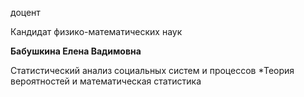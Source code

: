 доцент

Кандидат физико-математических наук

**Бабушкина Елена Вадимовна**

Статистический анализ социальных систем и процессов
	*Теория вероятностей и математическая статистика